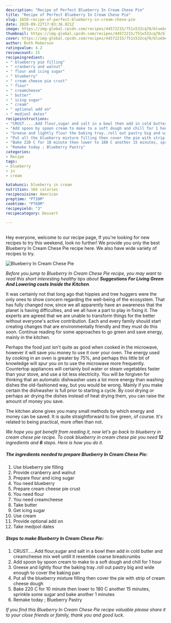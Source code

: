 ```yaml
---
description: "Recipe of Perfect Blueberry In Cream Chese Pie"
title: "Recipe of Perfect Blueberry In Cream Chese Pie"
slug: 1658-recipe-of-perfect-blueberry-in-cream-chese-pie
date: 2020-09-22T17:03:36.021Z
image: https://img-global.cpcdn.com/recipes/44572215/751x532cq70/blueberry-in-cream-chese-pie-recipe-main-photo.jpg
thumbnail: https://img-global.cpcdn.com/recipes/44572215/751x532cq70/blueberry-in-cream-chese-pie-recipe-main-photo.jpg
cover: https://img-global.cpcdn.com/recipes/44572215/751x532cq70/blueberry-in-cream-chese-pie-recipe-main-photo.jpg
author: Ruth Roberson
ratingvalue: 4.2
reviewcount: 15
recipeingredient:
- " blueberry pie filling"
- " cranberry and walnut"
- " flour and icing sugar"
- " blueberry"
- " cream cheese pie crust"
- " flour"
- " creamcheese"
- " butter"
- " icing sugar"
- " cream"
- " optional add on"
- " medjool dates"
recipeinstructions:
- "CRUST.....Add flour,sugar and salt in a bowl then add in cold butter and creamcheese mix well untill it resemble coarse breadcrumbs"
- "Add spoon by spoon cream to make to a soft dough and chill for 1 hour"
- "Greese and lightly flour the baking tray..roll out pastry big and wide enough to cover the baking pan"
- "Put all the blueberry mixture filling then cover the pie with strip of cream cheese dough"
- "Bake 220 C for 10 minute then lower to 180 C another 15 minutes, sprinkle some sugar and bake another 1 minutes"
- "Remake today ; Blueberry Pastry"
categories:
- Recipe
tags:
- blueberry
- in
- cream

katakunci: blueberry in cream 
nutrition: 164 calories
recipecuisine: American
preptime: "PT30M"
cooktime: "PT60M"
recipeyield: "3"
recipecategory: Dessert

---
```

<br>
Hey everyone, welcome to our recipe page, If you're looking for new recipes to try this weekend, look no further! We provide you only the best Blueberry In Cream Chese Pie recipe here. We also have wide variety of recipes to try.
<br>


![Blueberry In Cream Chese Pie](https://img-global.cpcdn.com/recipes/44572215/751x532cq70/blueberry-in-cream-chese-pie-recipe-main-photo.jpg)

<i>Before you jump to Blueberry In Cream Chese Pie recipe, you may want to read this short interesting healthy tips about 
<strong>Suggestions For Living Green And Lowering costs Inside the Kitchen</strong>.</i>
</br>

It was certainly not that long ago that hippies and tree huggers were the only ones to show concern regarding the well-being of the ecosystem. That has fully changed now, since we all apparently have an awareness that the planet is having difficulties, and we all have a part to play in fixing it. The experts are agreed that we are unable to transform things for the better without everyone's active contribution. Each and every family should start creating changes that are environmentally friendly and they must do this soon. Continue reading for some approaches to go green and save energy, mainly in the kitchen.

Perhaps the food just isn't quite as good when cooked in the microwave, however it will save you money to use it over your oven. The energy used by cooking in an oven is greater by 75%, and perhaps this little bit of knowledge will spur you on to use the microwave more frequently. Countertop appliances will certainly boil water or steam vegetables faster than your stove, and use a lot less electricity. You will be forgiven for thinking that an automatic dishwasher uses a lot more energy than washing dishes the old-fashioned way, but you would be wrong. Mainly if you make certain the dishwasher is full prior to starting a cycle. By cool drying or perhaps air drying the dishes instead of heat drying them, you can raise the amount of money you save.

The kitchen alone gives you many small methods by which energy and money can be saved. It is quite straightforward to live green, of course. It's related to being practical, more often than not.


<i>We hope you got benefit from reading it, now let's go back to blueberry in cream chese pie recipe. To cook blueberry in cream chese pie you need <strong>12</strong> ingredients and <strong>6</strong> steps. Here is how you do it.
</i>

##### The ingredients needed to prepare Blueberry In Cream Chese Pie:

1. Use  blueberry pie filling
1. Provide  cranberry and walnut
1. Prepare  flour and icing sugar
1. You need  blueberry
1. Prepare  cream cheese pie crust
1. You need  flour
1. You need  creamcheese
1. Take  butter
1. Get  icing sugar
1. Use  cream
1. Provide  optional add on
1. Take  medjool dates


##### Steps to make Blueberry In Cream Chese Pie:

1. CRUST.....Add flour,sugar and salt in a bowl then add in cold butter and creamcheese mix well untill it resemble coarse breadcrumbs
1. Add spoon by spoon cream to make to a soft dough and chill for 1 hour
1. Greese and lightly flour the baking tray..roll out pastry big and wide enough to cover the baking pan
1. Put all the blueberry mixture filling then cover the pie with strip of cream cheese dough
1. Bake 220 C for 10 minute then lower to 180 C another 15 minutes, sprinkle some sugar and bake another 1 minutes
1. Remake today ; Blueberry Pastry


<i>If you find this Blueberry In Cream Chese Pie recipe valuable please share it to your close friends or family, thank you and good luck.</i>
